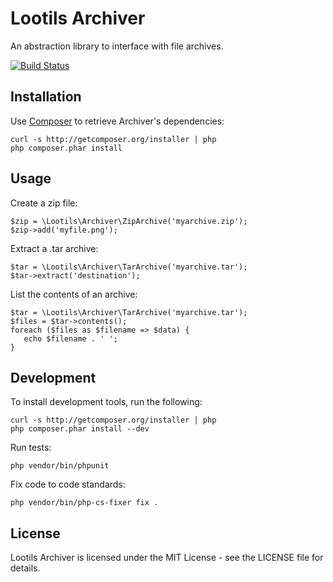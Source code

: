 Lootils Archiver
==============

An abstraction library to interface with file archives.

[![Build Status](https://secure.travis-ci.org/RobLoach/archiver.png)](http://travis-ci.org/RobLoach/archiver)


Installation
-----------

Use [Composer](http://getcomposer.org) to retrieve Archiver's dependencies:

    curl -s http://getcomposer.org/installer | php
    php composer.phar install


Usage
-----

Create a zip file:

    $zip = \Lootils\Archiver\ZipArchive('myarchive.zip');
    $zip->add('myfile.png');


Extract a .tar archive:

    $tar = \Lootils\Archiver\TarArchive('myarchive.tar');
    $tar->extract('destination');


List the contents of an archive:

    $tar = \Lootils\Archiver\TarArchive('myarchive.tar');
    $files = $tar->contents();
    foreach ($files as $filename => $data) {
       echo $filename . ' ';
    }


Development
----------

To install development tools, run the following:

    curl -s http://getcomposer.org/installer | php
    php composer.phar install --dev

Run tests:

    php vendor/bin/phpunit

Fix code to code standards:

    php vendor/bin/php-cs-fixer fix .


License
------

Lootils Archiver is licensed under the MIT License - see the LICENSE file for
details.
